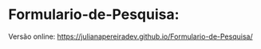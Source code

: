 # Formulario-de-Pesquisa:

Versão online: https://julianapereiradev.github.io/Formulario-de-Pesquisa/
